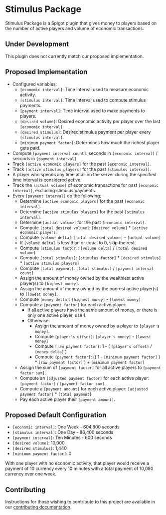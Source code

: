 # Stimulus Package

Stimulus Package is a Spigot plugin that gives money to players based on the number of active players and volume of
economic transactions.

## Under Development

This plugin does not currently match our proposed implementation.

## Proposed Implementation

- Configured variables:
    - `[economic interval]`: Time interval used to measure economic activity.
    - `[stimulus interval]`: Time interval used to compute stimulus payments.
    - `[payment interval]`: Time interval used to make payments to players.
    - `[desired volume]`: Desired economic activity per player over the last `[economic interval]`.
    - `[desired stimulus]`: Desired stimulus payment per player every `[stimulus interval]`.
    - `[minimum payment factor]`: Determines how much the richest player gets paid.
- Compute `[payment interval count]`: seconds in `[economic interval]` / seconds in `[payment interval]`
- Track `[active economic players]` for the past `[economic interval]`.
- Track `[active stimulus players]` for the past `[stimulus interval]`.
- A player who spends any time at all on the server during the specified time interval is considered active.
- Track the `[actual volume]` of economic transactions for past `[economic interval]`, excluding stimulus payments.
- Every `[payment interval]` do the following:
    - Determine `[active economic players]` for the past `[economic interval]`.
    - Determine `[active stimulus players]` for the past `[stimulus interval]`.
    - Determine `[actual volume]` for the past `[economic interval]`.
    - Compute `[total desired volume]`: `[desired volume]` * `[active economic players]`
    - Compute `[volume delta]`: `[total desired volume]` - `[actual volume]`
    - If `[volume delta]` is less than or equal to 0, skip the rest.
    - Compute `[stimulus factor]`: `[volume delta]` / `[total desired volume]`
    - Compute `[total stimulus]`: `[stimulus factor]` * `[desired stimulus]` * `[active stimulus players]`
    - Compute `[total payment]`: `[total stimulus]` / `[payment interval count]`
    - Assign the amount of money owned by the wealthiest active player(s) to `[highest money]`.
    - Assign the amount of money owned by the poorest active player(s) to `[lowest money]`.
    - Compute `[money delta]`: `[highest money]` - `[lowest money]`
    - Compute a `[payment factor]` for each active player:
        - If all active players have the same amount of money, or there is only one active player, use 1.
        - Otherwise:
            - Assign the amount of money owned by a player to `[player's money]`.
            - Compute `[player's offset]`: `[player's money]` - `[lowest money]`
            - Compute `[raw payment factor]`: 1 - ( `[player's offset]` / `[money delta]` )
            - Compute `[payment factor]`:
              (( 1 - `[minimum payment factor]` ) * `[raw payment factor]` ) + `[minimum payment factor]`
    - Assign the sum of `[payment factor]` for all active players to `[payment factor sum]`.
    - Compute an `[adjusted payment factor]` for each active player: `[payment factor]` / `[payment factor sum]`
    - Compute a `[payment amount]` for each active player: `[adjusted payment factor]` * `[total payment]`
    - Pay each active player their `[payment amount]`.

## Proposed Default Configuration

- `[economic interval]`: One Week - 604,800 seconds
- `[stimulus interval]`: One Day - 86,400 seconds
- `[payment interval]`: Ten Minutes - 600 seconds
- `[desired volume]`: 10,000
- `[desired stimulus]`: 1,440
- `[minimum payment factor]`: 0

With one player with no economic activity, that player would receive a payment of 10 currency every 10 minutes with a
total payment of 10,080 currency over one week.

## Contributing

Instructions for those wishing to contribute to this project are available in our
[contributing documentation](contributing.md).
